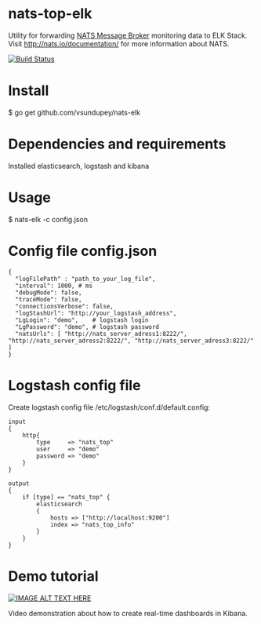 # nats-top-elk
Utility for forwarding [NATS Message Broker](http://nats.io/) monitoring data to ELK Stack. Visit http://nats.io/documentation/ for more information about NATS.

[![Build Status](https://travis-ci.org/vsundupey/nats-elk.svg?branch=master)](https://travis-ci.org/vsundupey/nats-elk)

# Install 
$ go get github.com/vsundupey/nats-elk

# Dependencies and requirements
Installed elasticsearch, logstash and kibana 

# Usage
$ nats-elk -c config.json

# Config file config.json
```
{
  "logFilePath" : "path_to_your_log_file",
  "interval": 1000, # ms
  "debugMode": false,
  "traceMode": false,
  "connectionsVerbose": false,
  "logStashUrl": "http://your_logstash_address",
  "LgLogin": "demo",    # logstash login
  "LgPassword": "demo", # logstash password
  "natsUrls": [ "http://nats_server_adress1:8222/", "http://nats_server_adress2:8222/", "http://nats_server_adress3:8222/" ]
}
```
# Logstash config file
Create logstash config file /etc/logstash/conf.d/default.config:
```
input
{
	http{
		type 	 => "nats_top"
		user     => "demo"
		password => "demo"	
	}
}

output
{
	if [type] == "nats_top" {
		elasticsearch 
		{
			hosts => ["http://localhost:9200"]
			index => "nats_top_info"
		}
	}
}
```

# Demo tutorial

[![IMAGE ALT TEXT HERE](https://img.youtube.com/vi/E6GJJn7eVc8/0.jpg)](https://www.youtube.com/watch?v=E6GJJn7eVc8)

Video demonstration about how to create real-time dashboards in Kibana.
